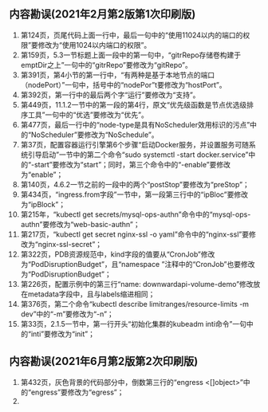 ## 内容勘误(2021年2月第2版第1次印刷版)

1. 第124页，页尾代码上面一行中，最后一句中的“使用11024以内的端口的权限”要修改为“使用1024以内端口的权限”。
2. 第159页，5.3一节标题上面一段中的第一句中，“gitrRepo存储卷构建于emptDir之上”一句中的“gitrRepo”要修改为“gitRepo”。
3. 第391页，第4小节的第一行中，“有两种是基于本地节点的端口（nodePort）”一句中，括号中的“nodePor”t要修改为“hostPort”。
4. 第392页，第一行中的最后两个字“运行”要修改为“支持”。
5. 第449页，11.1.2一节中的第一段的第4行，原文“优先级函数是节点优选级排序工具”一句中的“优选”要修改为“优先”。
6. 第477页，最后一行中的“node-type是具有NoScheduler效用标识的污点”中的“NoScheduler”要修改为“NoSchedule”。
7. 第37页，配置容器运行引擎第6个步骤“启动Docker服务，并设置服务可随系统引导启动”一节中的第二个命令“sudo systemctl -start docker.service”中的“-start”要修改为“start”；同时，第三个命令中的“-enable”要修改为“enable”；
8. 第140页，4.6.2一节之前的一段中的两个“postStop”要修改为“preStop”；
9. 第434页，“ingress.from字段”一节中，第一段第三行中的“ipBloc”要修改为“ipBlock”；
10. 第215年，“kubectl get secrets/mysql-ops-authn”命令中的“mysql-ops-authn”要修改为“web-basic-authn”；
11. 第217页，“kubectl get secret nginx-ssl -o yaml”命令中的“nginx-ssl”要修改为“nginx-ssl-secret”；
12. 第322页，PDB资源规范中，kind字段的值要从“CronJob”修改为“PodDisruptionBudget”，且“namespace <string>”注释中的“CronJob”也要修改为“PodDisruptionBudget”；
13. 第226页，配置示例中的第三行“name: downwardapi-volume-demo”修改放在metadata字段中，且与labels缩进相同；
14. 第376页，第二个命令“kubectl describe limitranges/resource-limits -m dev”中的“-m”要修改为“-n”；
15. 第33页，2.1.5一节中，第一行开头“初始化集群的kubeadm inti命令”一句中的“inti”要修改为“init”；

## 内容勘误(2021年6月第2版第2次印刷版)

1. 第432页，灰色背景的代码部分中，倒数第三行的“engress <[]object>”中的“engress”要修改为“egress”；
2. 

